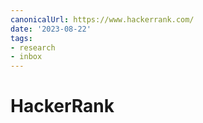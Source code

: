 ```yaml
---
canonicalUrl: https://www.hackerrank.com/
date: '2023-08-22'
tags:
- research
- inbox
---
```


# HackerRank